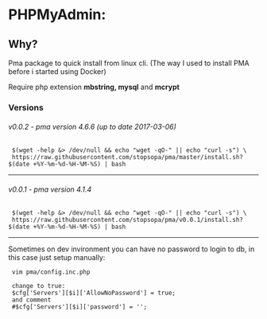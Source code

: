 PHPMyAdmin:
====


Why?
-


Pma package to quick install from linux cli.
(The way I used to install PMA before i started using Docker)
     
Require php extension **mbstring, mysql** and **mcrypt**   

### Versions  

###### v0.0.2 - pma version 4.6.6 (up to date 2017-03-06)


     $(wget -help &> /dev/null && echo "wget -qO-" || echo "curl -s") \
     https://raw.githubusercontent.com/stopsopa/pma/master/install.sh?$(date +%Y-%m-%d-%H-%M-%S) | bash
     
---    

###### v0.0.1 - pma version 4.1.4


     $(wget -help &> /dev/null && echo "wget -qO-" || echo "curl -s") \
     https://raw.githubusercontent.com/stopsopa/pma/v0.0.1/install.sh?$(date +%Y-%m-%d-%H-%M-%S) | bash
     
---    

Sometimes on dev invironment you can have no password to login to db, in this case just setup manually:


     vim pma/config.inc.php
     
     change to true:
     $cfg['Servers'][$i]['AllowNoPassword'] = true;
     and comment
     #$cfg['Servers'][$i]['password'] = '';
